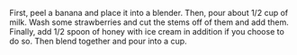 First, peel a banana and place it into a blender. Then, pour about 1/2 cup of milk. Wash some strawberries and cut the stems off of them and add them. Finally, add 1/2 spoon of honey with ice cream in addition if you choose to do so. Then blend together and pour into a cup. 